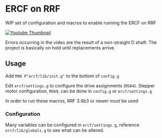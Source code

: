 # ERCF on RRF

WIP set of configuration and macros to enable running the ERCF on RRF

[![Youtube Thumbnail](http://img.youtube.com/vi/lP2_jpP7SuM/0.jpg)](http://www.youtube.com/watch?v=lP2_jpP7SuM "ERCF on RRF")

Errors occurring in the video are the result of a non-straight D shaft.
The project is basically on hold until replacements arrive.

## Usage

Add `M98 P"ercf/lib/init.g"` to the bottom of `config.g`

Edit `ercf/settings.g` to configure the drive assignments (`M584`).
Stepper motor configuration, `M569`, can be done in `config.g` or
`ercf/settings.g`

In order to run these macros, RRF 3.4b3 or newer *must* be used

### Configuration

Many variables can be configured in `ercf/settings.g`, reference
`ercf/lib/globals.g` to see what can be altered.
